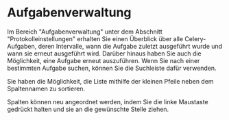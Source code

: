# Aufgabenverwaltung

Im Bereich "Aufgabenverwaltung" unter dem Abschnitt "Protokolleinstellungen" erhalten Sie einen Überblick über alle Celery-Aufgaben, deren Intervalle, wann die Aufgabe zuletzt ausgeführt wurde und wann sie erneut ausgeführt wird. Darüber hinaus haben Sie auch die Möglichkeit, eine Aufgabe erneut auszuführen. Wenn Sie nach einer bestimmten Aufgabe suchen, können Sie die Suchleiste dafür verwenden.

Sie haben die Möglichkeit, die Liste mithilfe der kleinen Pfeile neben dem Spaltennamen zu sortieren.

Spalten können neu angeordnet werden, indem Sie die linke Maustaste gedrückt halten und sie an die gewünschte Stelle ziehen.
